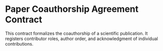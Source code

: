 # Paper Coauthorship Agreement Contract

This contract formalizes the coauthorship of a scientific publication. It registers contributor roles, author order, and acknowledgment of individual contributions.

